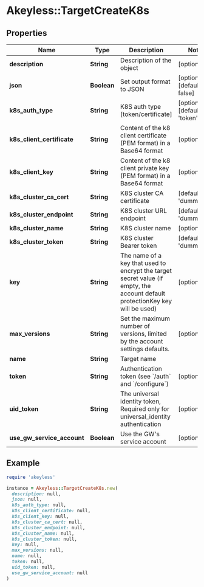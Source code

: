 # Akeyless::TargetCreateK8s

## Properties

| Name | Type | Description | Notes |
| ---- | ---- | ----------- | ----- |
| **description** | **String** | Description of the object | [optional] |
| **json** | **Boolean** | Set output format to JSON | [optional][default to false] |
| **k8s_auth_type** | **String** | K8S auth type [token/certificate] | [optional][default to &#39;token&#39;] |
| **k8s_client_certificate** | **String** | Content of the k8 client certificate (PEM format) in a Base64 format | [optional] |
| **k8s_client_key** | **String** | Content of the k8 client private key (PEM format) in a Base64 format | [optional] |
| **k8s_cluster_ca_cert** | **String** | K8S cluster CA certificate | [default to &#39;dummy_val&#39;] |
| **k8s_cluster_endpoint** | **String** | K8S cluster URL endpoint | [default to &#39;dummy_val&#39;] |
| **k8s_cluster_name** | **String** | K8S cluster name | [optional] |
| **k8s_cluster_token** | **String** | K8S cluster Bearer token | [default to &#39;dummy_val&#39;] |
| **key** | **String** | The name of a key that used to encrypt the target secret value (if empty, the account default protectionKey key will be used) | [optional] |
| **max_versions** | **String** | Set the maximum number of versions, limited by the account settings defaults. | [optional] |
| **name** | **String** | Target name |  |
| **token** | **String** | Authentication token (see &#x60;/auth&#x60; and &#x60;/configure&#x60;) | [optional] |
| **uid_token** | **String** | The universal identity token, Required only for universal_identity authentication | [optional] |
| **use_gw_service_account** | **Boolean** | Use the GW&#39;s service account | [optional] |

## Example

```ruby
require 'akeyless'

instance = Akeyless::TargetCreateK8s.new(
  description: null,
  json: null,
  k8s_auth_type: null,
  k8s_client_certificate: null,
  k8s_client_key: null,
  k8s_cluster_ca_cert: null,
  k8s_cluster_endpoint: null,
  k8s_cluster_name: null,
  k8s_cluster_token: null,
  key: null,
  max_versions: null,
  name: null,
  token: null,
  uid_token: null,
  use_gw_service_account: null
)
```

